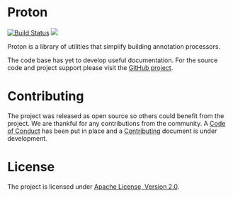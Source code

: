 # Proton

[![Build Status](https://secure.travis-ci.org/realityforge/proton.svg?branch=master)](http://travis-ci.org/realityforge/proton)
[<img src="https://img.shields.io/maven-central/v/org.realityforge.proton/proton-core.svg?label=latest%20release"/>](http://search.maven.org/#search%7Cga%7C1%7Cg%3A%22org.realityforge.proton%22)

Proton is a library of utilities that simplify building annotation processors.

The code base has yet to develop useful documentation. For the source code and project support please visit
the [GitHub project](https://github.com/realityforge/proton).

# Contributing

The project was released as open source so others could benefit from the project. We are thankful for any
contributions from the community. A [Code of Conduct](CODE_OF_CONDUCT.md) has been put in place and
a [Contributing](CONTRIBUTING.md) document is under development.

# License

The project is licensed under [Apache License, Version 2.0](LICENSE).
